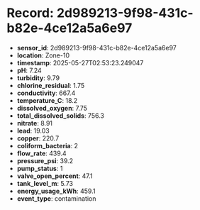 # Record: 2d989213-9f98-431c-b82e-4ce12a5a6e97

- **sensor_id**: 2d989213-9f98-431c-b82e-4ce12a5a6e97
- **location**: Zone-10
- **timestamp**: 2025-05-27T02:53:23.249047
- **pH**: 7.24
- **turbidity**: 9.79
- **chlorine_residual**: 1.75
- **conductivity**: 667.4
- **temperature_C**: 18.2
- **dissolved_oxygen**: 7.75
- **total_dissolved_solids**: 756.3
- **nitrate**: 8.91
- **lead**: 19.03
- **copper**: 220.7
- **coliform_bacteria**: 2
- **flow_rate**: 439.4
- **pressure_psi**: 39.2
- **pump_status**: 1
- **valve_open_percent**: 47.1
- **tank_level_m**: 5.73
- **energy_usage_kWh**: 459.1
- **event_type**: contamination